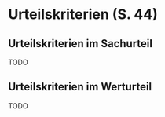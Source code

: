 # Urteilskriterien (S. 44)

## Urteilskriterien im Sachurteil

TODO

## Urteilskriterien im Werturteil

TODO
